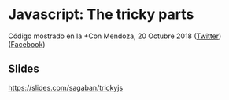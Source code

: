 # Javascript: The tricky parts

Código mostrado en la +Con Mendoza, 20 Octubre 2018 
([Twitter](https://twitter.com/mascon_mdz)) ([Facebook](https://www.facebook.com/masconmdz/))



## Slides

https://slides.com/sagaban/trickyjs

